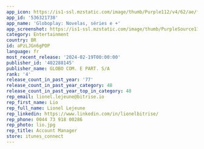 ```yaml
---
app_icon: https://is1-ssl.mzstatic.com/image/thumb/Purple112/v4/62/ae/fd/62aefd90-0ab1-52f1-55be-4cc03a7802df/AppIcon-0-0-1x_U007epad-0-0-85-220.png/1024x1024bb.png
app_id: '536321738'
app_name: 'Globoplay: Novelas, séries e +'
app_screenshot: https://is1-ssl.mzstatic.com/image/thumb/PurpleSource116/v4/ba/7d/31/ba7d313d-c162-1a63-43ee-1fd08fd9cd2a/3f013421-3a85-4bd1-8d0e-56a3bff4f01a_01_09_24_gpUS_iOS65_01.png/1242x2688bb.png
category: Entertainment
country: BR
id: aPzLJGn6gPOP
language: fr
most_recent_release: '2024-02-19T00:00:00'
publisher_id: '402288145'
publisher_name: GLOBO COM. E PART. S/A
rank: '4'
release_count_in_past_year: '77'
release_count_in_past_year_category: 48
release_count_in_past_year_top_in_category: 48
rep_email: lionel.lejeune@bitrise.io
rep_first_name: Lio
rep_full_name: Lionel Lejeune
rep_linkedin: https://www.linkedin.com/in/lionelbitrise/
rep_phone: 0044 73 918 00286
rep_photo: lio.jpg
rep_title: Account Manager
store: itunes_connect
---
```

